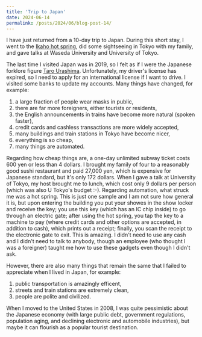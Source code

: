 ```yaml
---
title: 'Trip to Japan'
date: 2024-06-14
permalink: /posts/2024/06/blog-post-14/
---
```


I have just returned from a 10-day trip to Japan. During this short stay, I went to the [Ikaho hot spring](https://www.japan-guide.com/e/e7475.html), did some sightseeing in Tokyo with my family, and gave talks at Waseda University and University of Tokyo.

The last time I visited Japan was in 2019, so I felt as if I were the Japanese forklore figure [Taro Urashima](https://en.wikipedia.org/wiki/Urashima_Tar%C5%8D). Unfortunately, my driver's license has expired, so I need to apply for an international license if I want to drive. I visited some banks to update my accounts. Many things have changed, for example:

1. a large fraction of people wear masks in public,
1. there are far more foreigners, either tourists or residents,
1. the English announcements in trains have become more natural (spoken faster),
1. credit cards and cashless transactions are more widely accepted,
1. many buildings and train stations in Tokyo have become nicer,
1. everything is so cheap,
1. many things are automated.

Regarding how cheap things are, a one-day unlimited subway ticket costs 600 yen or less than 4 dollars. I brought my family of four to a reasonably good sushi restaurant and paid 27,000 yen, which is expensive for Japanese standard, but it's only 172 dollars. When I gave a talk at University of Tokyo, my host brought me to lunch, which cost only 9 dollars per person (which was also U Tokyo's budget :-). Regarding automation, what struck me was a hot spring. This is just one sample and I am not sure how general it is, but upon entering the building you put your showes in the show locker and receive the key; you use this key (which has an IC chip inside) to go through an electric gate; after using the hot spring, you tap the key to a machine to pay (where credit cards and other options are accepted, in addition to cash), which prints out a receipt; finally, you scan the receipt to the electronic gate to exit. This is amazing. I didn't need to use any cash and I didn't need to talk to anybody, though an employee (who thought I was a foreigner) taught me how to use these gadgets even though I didn't ask.

However, there are also many things that remain the same that I failed to appreciate when I lived in Japan, for example:

1. public transportation is amazingly efficent,
1. streets and train stations are extremely clean,
1. people are polite and civilized.

When I moved to the United States in 2008, I was quite pessimistic about the Japanese economy (with large public debt, government regulations, population aging, and declining electronic and automobile industries), but maybe it can flourish as a popular tourist destination.